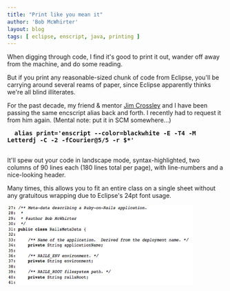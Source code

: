 ```yaml
---
title: "Print like you mean it"
author: 'Bob McWhirter'
layout: blog
tags: [ eclipse, enscript, java, printing ]
---
```

When digging through code, I find it's good to print it out, wander off away from the machine, and do some reading.

But if you print any reasonable-sized chunk of code from Eclipse, you'll be carrying around several reams of paper, since Eclipse apparently thinks we're all blind illiterates.

For the past decade, my friend &amp; mentor <a title="Jim's blog" href="http://escx.blogspot.com/">Jim Crossley</a> and I have been passing the same encscript alias back and forth.  I recently had to request it from him again.  (Mental note: put it in SCM somewhere...)
<pre>
  <code style="font-size: 100%; font-weight: bold;">alias print='enscript --color=blackwhite -E -T4 -M Letterdj -C -2 -fCourier@5/5 -r $*'
</code>
</pre>
It'll spew out your code in landscape mode, syntax-highlighted, two columns of 90 lines each (180 lines total per page), with line-numbers and a nice-looking header.

Many times, this allows you to fit an entire class on a single sheet without any gratuitous wrapping due to Eclipse's 24pt font usage.

<a href="/blog/assets/picture-25.png">
  <img class="aligncenter size-full wp-image-507" title="picture-25" src="/blog/assets/picture-25.png" alt="" width="431" height="185"/>
</a>
